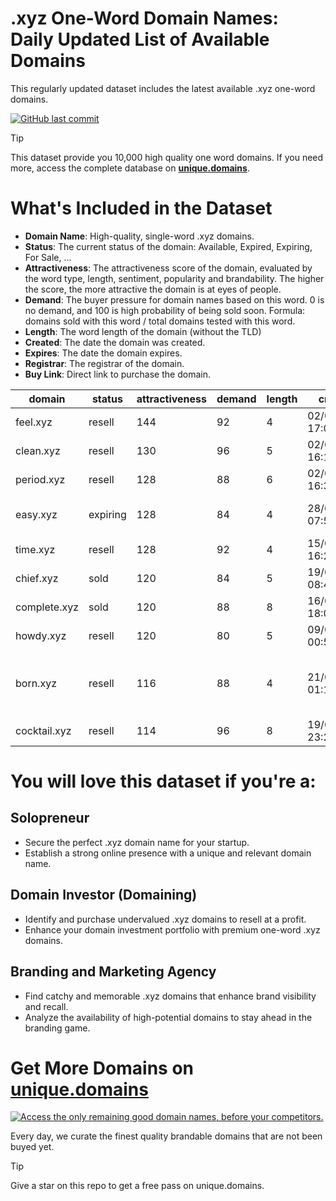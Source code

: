 
# .xyz One-Word Domain Names: Daily Updated List of Available Domains

This regularly updated dataset includes the latest available .xyz one-word domains.

[![GitHub last commit](https://img.shields.io/github/last-commit/google/skia.svg?style=flat)]() 

> [!TIP]
> This dataset provide you 10,000 high quality one word domains.
> If you need more, access the complete database on **[unique.domains](https://unique.domains?utm_source=github&utm_medium=dataset&utm_campaign=.xyz&utm_content=description.top)**.

# What's Included in the Dataset

- **Domain Name**: High-quality, single-word .xyz domains.
- **Status**: The current status of the domain: Available, Expired, Expiring, For Sale, ...
- **Attractiveness**: The attractiveness score of the domain, evaluated by the word type, length, sentiment, popularity and brandability. The higher the score, the more attractive the domain is at eyes of people.
- **Demand**: The buyer pressure for domain names based on this word. 0 is no demand, and 100 is high probability of being sold soon. Formula: domains sold with this word / total domains tested with this word.
- **Length**: The word length of the domain (without the TLD)
- **Created**: The date the domain was created.
- **Expires**: The date the domain expires.
- **Registrar**: The registrar of the domain.
- **Buy Link**: Direct link to purchase the domain.

| domain       | status   | attractiveness | demand | length | created          | expires          | registrar                                   | sectors                               |
| ------------ | -------- | -------------- | ------ | ------ | ---------------- | ---------------- | ------------------------------------------- | ------------------------------------- |
| feel.xyz     | resell   | 144            | 92     | 4      | 02/06/2014 17:08 | 02/06/2026 23:59 | Go Daddy, LLC                               | General,Media                         |
| clean.xyz    | resell   | 130            | 96     | 5      | 02/06/2014 16:18 | 02/06/2026 23:59 | Go Daddy, LLC                               | Healthcare,Hospitality,Retail         |
| period.xyz   | resell   | 128            | 88     | 6      | 02/06/2014 16:33 | 02/06/2026 23:59 | Go Daddy, LLC                               | Education,General,Healthcare,Media    |
| easy.xyz     | expiring | 128            | 84     | 4      | 28/07/2020 07:59 | 28/07/2025 23:59 | Squarespace Domains II LLC                  | Business,Education,Technology         |
| time.xyz     | resell   | 128            | 92     | 4      | 15/04/2018 16:23 | 15/04/2026 23:59 | Go Daddy, LLC                               | Business,Education,General,Technology |
| chief.xyz    | sold     | 120            | 84     | 5      | 19/08/2021 08:40 | 19/08/2030 23:59 | Dynadot LLC                                 | Business,General,Media,Technology     |
| complete.xyz | sold     | 120            | 88     | 8      | 16/09/2017 18:06 | 16/09/2030 23:59 | Dynadot LLC                                 | Manufacturing,Retail,Technology       |
| howdy.xyz    | resell   | 120            | 80     | 5      | 09/09/2016 00:59 | 09/09/2026 23:59 | Sav.com, LLC                                | Technology                            |
| born.xyz     | resell   | 116            | 88     | 4      | 21/08/2015 01:11 | 21/08/2025 23:59 | GoDaddy Online Services Cayman Islands Ltd. | Business,General,Humanities,Media     |
| cocktail.xyz | resell   | 114            | 96     | 8      | 19/08/2018 23:26 | 19/08/2029 23:59 | Dynadot LLC                                 | Food and Beverage,Hospitality         |

# You will love this dataset if you're a:

## Solopreneur

- Secure the perfect .xyz domain name for your startup.
- Establish a strong online presence with a unique and relevant domain name.

## Domain Investor (Domaining)

- Identify and purchase undervalued .xyz domains to resell at a profit.
- Enhance your domain investment portfolio with premium one-word .xyz domains.

## Branding and Marketing Agency

- Find catchy and memorable .xyz domains that enhance brand visibility and recall.
- Analyze the availability of high-potential domains to stay ahead in the branding game.

# Get More Domains on [unique.domains](https://unique.domains?utm_source=github&utm_medium=dataset&utm_campaign=.xyz&utm_content=description.bottom)

[![Access the only remaining good domain names, before your competitors.](https://github.xyz/UniqueDomains/xyz-oneword-domains/blob/main/unique.domains.jpg?raw=true)](https://unique.domains?utm_source=github&utm_medium=dataset&utm_campaign=.xyz&utm_content=description.image)

Every day, we curate the finest quality brandable domains that are not been buyed yet.

> [!TIP]
> Give a star on this repo to get a free pass on unique.domains.
        